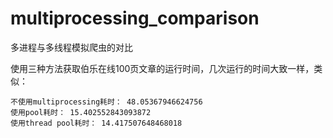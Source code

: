 # multiprocessing_comparison

多进程与多线程模拟爬虫的对比

使用三种方法获取伯乐在线100页文章的运行时间，几次运行的时间大致一样，类似：

```
不使用multiprocessing耗时： 48.05367946624756
使用pool耗时： 15.402552843093872
使用thread pool耗时： 14.417507648468018
```
